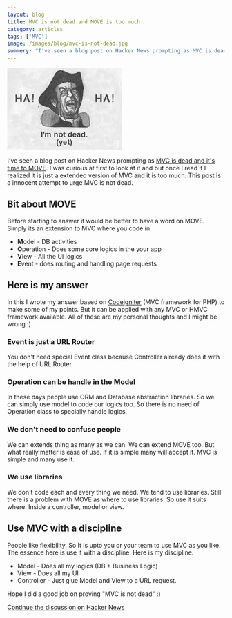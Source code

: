 ```yaml
---
layout: blog
title: MVC is not dead and MOVE is too much
category: articles
tags: ['MVC']
image: /images/blog/mvc-is-not-dead.jpg
summery: "I've seen a blog post on Hacker News prompting as MVC is dead and it's time to MOVE. <br>I was curious at first to look at it and but once I read it I realized it is just a extended version of MVC. And it is too much. <br>This post is a innocent attempt to urge MVC is not dead"
---
```


![MVC is not dead](/images/blog/mvc-is-not-dead.jpg)

I've seen a blog post on Hacker News prompting as [MVC is dead and it's time to MOVE](http://cirw.in/blog/time-to-move-on). I was curious at first to look at it and but once I read it I realized it is just a extended version of MVC and it is too much. This post is a innocent attempt to urge MVC is not dead.

## Bit about MOVE
Before starting to answer it would be better to have a word on MOVE. Simply its an extension to MVC where you code in

* **M**odel - DB activities
* **O**peration - Does some core logics in the your app
* **V**iew - All the UI logics
* **E**vent - does routing and handling page requests

## Here is my answer
In this I wrote my answer based on [Codeigniter](http://codeigniter.com) (MVC framework for PHP) to make some of my points. But it can be applied with any MVC or HMVC framework available. All of these are my personal thoughts and I might be wrong :)

### Event is just a URL Router
You don't need special Event class because Controller already does it with the help of URL Router. 

### Operation can be handle in the Model
In these days people use ORM and Database abstraction libraries. So we can simply use model to code our logics too. So there is no need of Operation class to specially handle logics. 

### We don't need to confuse people
We can extends thing as many as we can. We can extend MOVE too. But what really matter is ease of use. If it is simple many will accept it. MVC is simple and many use it.

### We use libraries
We don't code each and every thing we need. We tend to use libraries. Still there is a problem with MOVE as where to use libraries. So use it suits where. Inside a controller, model or view.


## Use MVC with a discipline

People like flexibility. So It is upto you or your team to use MVC as you like. The essence here is use it with a discipline. Here is my discipline. 

* Model - Does all my logics (DB + Business Logic)
* View - Does all my UI
* Controller - Just glue Model and View to a URL request.

Hope I did a good job on proving "MVC is not dead" :)

[Continue the discussion on Hacker News](http://news.ycombinator.com/item?id=4197938)







